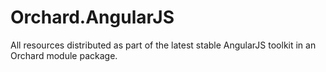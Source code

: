 Orchard.AngularJS
=================

All resources distributed as part of the latest stable AngularJS toolkit in an Orchard module package.
